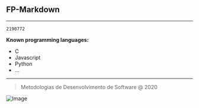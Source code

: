 ## **FP-Markdown**
___
```
2190772
```
**Known programming languages:**

+ C
+ Javascript
+ Python
+ ...
___
> Metodologias  de Desenvolvimento de Software @ 2020

![Image](https://www.ipleiria.pt/wp-content/themes/ipleiria/img/logo_ipl_header.png)

